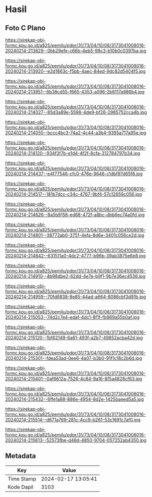 # Hasil

## Foto C Plano

https://sirekap-obj-formc.kpu.go.id/a825/pemilu/pdpr/31/73/04/10/08/3173041008016-20240214-213829--0bb29efe-c66b-4eb5-98c3-b10b0c0397ba.jpg

https://sirekap-obj-formc.kpu.go.id/a825/pemilu/pdpr/31/73/04/10/08/3173041008016-20240214-213920--e2d1863c-f5bb-4aec-84ed-9dc82d5404f5.jpg

https://sirekap-obj-formc.kpu.go.id/a825/pemilu/pdpr/31/73/04/10/08/3173041008016-20240214-213951--6b38cd55-f665-4353-a096-2b6117a986b4.jpg

https://sirekap-obj-formc.kpu.go.id/a825/pemilu/pdpr/31/73/04/10/08/3173041008016-20240214-214027--85d3a89e-5598-4de9-bf26-2985752cca4b.jpg

https://sirekap-obj-formc.kpu.go.id/a825/pemilu/pdpr/31/73/04/10/08/3173041008016-20240214-214055--bccc4bc3-74a2-4c44-a3b4-9395a717a95e.jpg

https://sirekap-obj-formc.kpu.go.id/a825/pemilu/pdpr/31/73/04/10/08/3173041008016-20240214-214120--934f3f7b-e1d4-4f2f-8cfa-312784797b34.jpg

https://sirekap-obj-formc.kpu.go.id/a825/pemilu/pdpr/31/73/04/10/08/3173041008016-20240214-214437--e4f77546-cfc0-476e-9646-c1dbf97d65f8.jpg

https://sirekap-obj-formc.kpu.go.id/a825/pemilu/pdpr/31/73/04/10/08/3173041008016-20240214-214517--181b7dcc-c34c-4767-9bf4-57c12659c056.jpg

https://sirekap-obj-formc.kpu.go.id/a825/pemilu/pdpr/31/73/04/10/08/3173041008016-20240214-214626--8a5b9156-ed68-472f-a8bc-dbb6ec74a0fd.jpg

https://sirekap-obj-formc.kpu.go.id/a825/pemilu/pdpr/31/73/04/10/08/3173041008016-20240214-214801--38772ab0-3751-4efa-8d6e-3401c056ce2d.jpg

https://sirekap-obj-formc.kpu.go.id/a825/pemilu/pdpr/31/73/04/10/08/3173041008016-20240214-214842--631511a0-4dc2-4777-b96b-39ab3875e6e8.jpg

https://sirekap-obj-formc.kpu.go.id/a825/pemilu/pdpr/31/73/04/10/08/3173041008016-20240214-214910--4b98dbe2-62dd-4e7e-b9f1-9b7e36ec4536.jpg

https://sirekap-obj-formc.kpu.go.id/a825/pemilu/pdpr/31/73/04/10/08/3173041008016-20240214-214959--70fd6838-8e85-44ad-a664-8086cbf3d91b.jpg

https://sirekap-obj-formc.kpu.go.id/a825/pemilu/pdpr/31/73/04/10/08/3173041008016-20240214-215053--74d2c7e4-edaf-4dc1-8f1f-fb869a55b0af.jpg

https://sirekap-obj-formc.kpu.go.id/a825/pemilu/pdpr/31/73/04/10/08/3173041008016-20240214-215120--1bf62149-6a61-493f-a2b7-49852acba42d.jpg

https://sirekap-obj-formc.kpu.go.id/a825/pemilu/pdpr/31/73/04/10/08/3173041008016-20240214-215301--fdea53ad-0ee6-4a07-b3b0-91f1c18c2b6d.jpg

https://sirekap-obj-formc.kpu.go.id/a825/pemilu/pdpr/31/73/04/10/08/3173041008016-20240214-215401--0af6612a-7526-4c84-9a16-8f5a4828cf63.jpg

https://sirekap-obj-formc.kpu.go.id/a825/pemilu/pdpr/31/73/04/10/08/3173041008016-20240214-215432--6ffe1a88-886e-4954-8d2e-1425baeed5a5.jpg

https://sirekap-obj-formc.kpu.go.id/a825/pemilu/pdpr/31/73/04/10/08/3173041008016-20240214-215514--d671a769-281c-4cc9-b261-53c1691c7af0.jpg

https://sirekap-obj-formc.kpu.go.id/a825/pemilu/pdpr/31/73/04/10/08/3173041008016-20240214-215613--52573fbe-d48d-4850-9704-057252ab4350.jpg


## Metadata

| Key        | Value               |
| ---------- | ------------------- |
| Time Stamp | 2024-02-17 13:05:41 |
| Kode Dapil | 3103                |



